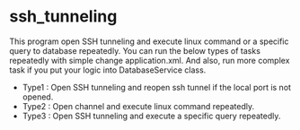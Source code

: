 # ssh_tunneling

This program open SSH tunneling and execute linux command or a specific query to database repeatedly.
You can run the below types of tasks repeatedly with simple change application.xml.
And also, run more complex task if you put your logic into DatabaseService class.
  - Type1 : Open SSH tunneling and reopen ssh tunnel if the local port is not opened.
  - Type2 : Open channel and execute linux command repeatedly.
  - Type3 : Open SSH tunneling and execute a specific query repeatedly.
